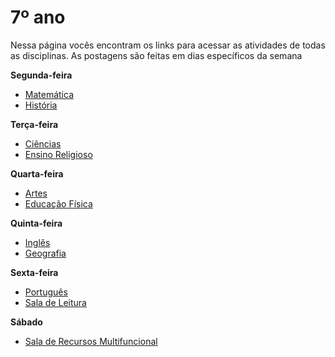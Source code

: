# 7º ano
Nessa página vocês encontram os links para acessar as atividades de todas as disciplinas. As postagens são feitas em dias específicos da semana

**Segunda-feira**

- [Matemática](https://padlet.com/mkmdeoliveira/matematica7)
- [História](https://padlet.com/daianycrdemedeiros/7AnoHistoria)

**Terça-feira**

- [Ciências](https://padlet.com/fredericohorie/bjwr00kzhcsew307)
- [Ensino Religioso](https://padlet.com/melquiadessupervisorpibid/8x7txlqtg623eadt)

**Quarta-feira**

- [Artes](https://padlet.com/edbergon/qzdhzaau29t7zb8)
- [Educação Física](https://padlet.com/kallinemiranda/ef7anojosafa)

**Quinta-feira**

- [Inglês](https://padlet.com/leodobrasilprof/ekako0hspky3v6nb)
- [Geografia](https://padlet.com/fredericohorie/ru06hxllv4504qbh)

**Sexta-feira**

- [Português](https://padlet.com/fredericohorie/zopskyd1jgmi032v)
- [Sala de Leitura](https://padlet.com/fredericohorie/Leitura7ano)
  
**Sábado**

- [Sala  de Recursos Multifuncional](https://padlet.com/fredericohorie/swxwpjj8uu9nzgyz)
